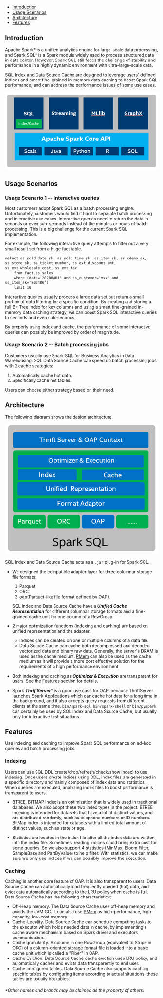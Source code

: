 
* [Introduction](#introduction)
* [Usage Scenarios](#Usage-Scenarios)
* [Architecture](#architecture)
* [Features](#features)



## Introduction

Apache Spark* is a unified analytics engine for large-scale data processing, and Spark SQL* is a Spark module widely used to process structured data in data center. However, Spark SQL still faces the challenge of stability and performance in a highly dynamic environment with ultra-large-scale data.

SQL Index and Data Source Cache are designed to leverage users' defined indices and smart fine-grained in-memory data caching to boost Spark SQL performance, and can address the performance issues of some use cases.


![OAP-INTRODUCTION](./image/OAP-Introduction.PNG)

## Usage Scenarios

### Usage Scenario 1 -- Interactive queries

Most customers adopt Spark SQL as a batch processing engine. Unfortunately, customers would find it hard to separate batch processing and interactive use cases. Interactive queries need to return the data in seconds or even sub-seconds instead of the minutes or hours of batch processing. This is a big challenge for the current Spark SQL implementation.

For example, the following interactive query attempts to filter out a very small result set from a huge fact table.

```
select ss_sold_date_sk, ss_sold_time_sk, ss_item_sk, ss_cdemo_sk, ss_store_sk, ss_ticket_number, ss_ext_discount_amt, ss_ext_wholesale_cost, ss_ext_tax
	from fact.ss_sales
	where (date='20200801' and ss_customer='xxx' and ss_item_sk='806486’)
	limit 10
```

Interactive queries usually process a large data set but return a small portion of data filtering for a specific condition. By creating and storing a full B+ Tree index for key columns and using a smart fine-grained in-memory data caching strategy, we can boost Spark SQL interactive queries to seconds and even sub-seconds.

By properly using index and cache, the performance of some interactive queries can possibly be improved by order of magnitude.

### Usage Scenario 2 -- Batch processing jobs 

Customers usually use Spark SQL for Business Analytics in Data Warehousing. SQL Data Source Cache can speed up batch processing jobs with 2 cache strategies:

1. Automatically cache hot data.
2. Specifically cache hot tables. 

Users can choose either strategy based on their need.

## Architecture

The following diagram shows the design architecture.

![ARCHITECTURE](./image/OAP-Architecture.PNG)

SQL Index and Data Source Cache acts as a `.jar` plug-in for Spark SQL.

- We designed the compatible adapter layer for three columnar storage file formats: 

   1. Parquet
   2. ORC
   3. oap(Parquet-like file format defined by OAP).

   SQL Index and Data Source Cache have a ***Unified Cache Representation*** for different columnar storage formats and a fine-grained cache unit for one column of a RowGroup.

- 2 major optimization functions (indexing and caching) are based on unified representation and the adapter. 
   - Indices can be created on one or multiple columns of a data file. 
   - Data Source Cache can cache both decompressed and decoded vectorized data and binary raw data. Generally, the server's DRAM is used as the cache medium. [PMem](https://www.intel.com/content/www/us/en/architecture-and-technology/optane-dc-persistent-memory.html) can also be used as the cache medium as it will provide a more cost effective solution for the requirements of a high performance environment.

- Both indexing and caching as ***Optimizer & Execution*** are transparent for users. See the [Features](#Features) section for details.

- Spark ***ThriftServer***\* is a good use case for OAP, because ThriftServer launches Spark Applications which can cache hot data for a long time in the background, and it also accepts query requests from different clients at the same time. `bin/spark-sql`, `bin/spark-shell` or `bin/pyspark` can certainly be used by SQL Index and Data Source Cache, but usually only for interactive test situations.

## Features

Use indexing and caching to improve Spark SQL performance on ad-hoc queries and batch processing jobs.

### Indexing

Users can use SQL DDL(create/drop/refresh/check/show index) to use indexing. Once users create indices using DDL, index files are generated in a specific directory and mainly composed of index data and statistics. When queries are executed, analyzing index files to boost performance is transparent to users.

- BTREE, BITMAP Index is an optimization that is widely used in traditional databases. We also adopt these two index types in the project. BTREE indexing is intended for datasets that have a lot of distinct values, and are distributed randomly, such as telephone numbers or ID numbers. BitMap index is intended for datasets with a limited total amount of distinct values, such as state or age.

- Statistics are located in the index file after all the index data are written into the index file. Sometimes, reading indices could bring extra cost for some queries. So we also support 4 statistics (MinMax, Bloom Filter, SampleBase and PartByValue) to help filter. With statistics, we can make sure we only use indices if we can possibly improve the execution.

### Caching

Caching is another core feature of OAP. It is also transparent to users. Data Source Cache can automatically load frequently queried (hot) data, and evict data automatically according to the LRU policy when cache is full. Data Source Cache has the following characteristics:

- Off-Heap memory. The Data Source Cache uses off-heap memory and avoids the JVM GC. It can also use [PMem](https://www.intel.com/content/www/us/en/architecture-and-technology/optane-dc-persistent-memory.html) as high-performance, high-capacity, low-cost memory
- Cache-Locality. Data Source Cache can schedule computing tasks to the executor which holds needed data in cache, by implementing a cache aware mechanism based on Spark driver and executors communication.
- Cache granularity. A column in one RowGroup (equivalent to Stripe in ORC) of a column-oriented storage format file is loaded into a basic cache unit which is called a "Fiber" in OAP.
- Cache Eviction. Data Source Cache cache eviction uses LRU policy, and automatically caches and evicts data transparently to end user.
- Cache configured tables. Data Source Cache also supports caching specific tables by configuring items according to actual situations, these tables are usually hot tables.



###### \*Other names and brands may be claimed as the property of others.

